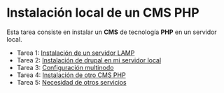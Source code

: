 # Instalación local de un CMS PHP

Esta tarea consiste en instalar un **CMS** de tecnología **PHP** en un servidor local. 

* Tarea 1: [Instalación de un servidor LAMP](https://github.com/CeliaGMqrz/cms_install_debian/blob/main/t1_lamp.md)
* Tarea 2: [Instalación de drupal en mi servidor local](https://github.com/CeliaGMqrz/cms_install_debian/blob/main/t2_drupal.md)
* Tarea 3: [Configuración multinodo](https://github.com/CeliaGMqrz/cms_install_debian/blob/main/t3_multinodo.md)
* Tarea 4: [Instalación de otro CMS PHP]()
* Tarea 5: [Necesidad de otros servicios]()